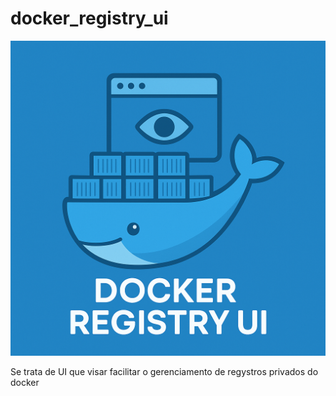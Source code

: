 # docker_registry_ui

![](image/README/docker_registry_ui.png)

Se trata de UI que visar facilitar o gerenciamento de regystros privados do docker
